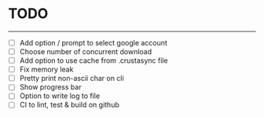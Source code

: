 # TODO

-----------------------------------

- [ ] Add option / prompt to select google account
- [ ] Choose number of concurrent download
- [ ] Add option to use cache from .crustasync file
- [ ] Fix memory leak
- [ ] Pretty print non-ascii char on cli
- [ ] Show progress bar
- [ ] Option to write log to file
- [ ] CI to lint, test & build on github
